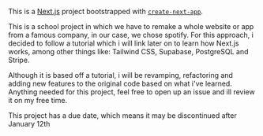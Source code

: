 This is a [Next.js](https://nextjs.org/) project bootstrapped with [`create-next-app`](https://github.com/vercel/next.js/tree/canary/packages/create-next-app).

This is a school project in which we have to remake a whole website or app from a famous company, in our case, we chose spotify.
For this approach, i decided to follow a tutorial which i will link later on to learn how Next.js works, among other things like:
Tailwind CSS, Supabase, PostgreSQL and Stripe.

Although it is based off a tutorial, i will be revamping, refactoring and adding new features to the original code based on what i've learned.
Anything needed for this project, feel free to open up an issue and ill review it on my free time.

This project has a due date, which means it may be discontinued after January 12th
